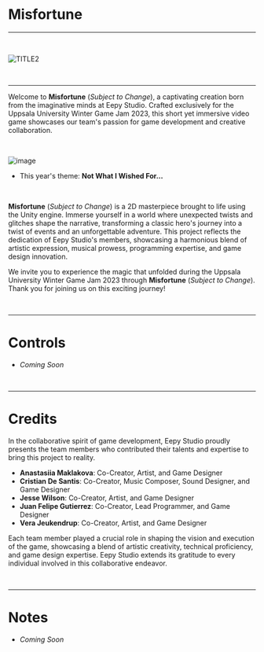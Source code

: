 # Misfortune 

----------------------------------------------------------

 <br>

![TITLE2](https://github.com/Pecas-Dev/Misfortune/assets/91339821/c8f0e8ec-1ea1-4f9f-ba45-d8aa51a60e1e)

 <br>

----------------------------------------------------------

 Welcome to  **Misfortune** (_Subject to Change_), a captivating creation born from the imaginative minds at Eepy Studio. Crafted exclusively for the Uppsala University Winter Game Jam 2023,  this short yet immersive video game showcases our team's passion for game development and creative collaboration.

 <br>
 
 ![image](https://github.com/Pecas-Dev/Misfortune/assets/91339821/34209ba0-ab88-40ff-b667-eba112850572)

- This year's theme: **Not What I Wished For...**
   
 <br>

 **Misfortune** (_Subject to Change_) is a 2D masterpiece brought to life using the Unity engine. Immerse yourself in a world where unexpected twists and glitches shape the narrative, transforming a classic hero's journey into a twist of events and an unforgettable adventure. This project reflects the dedication  of Eepy Studio's members, showcasing a harmonious blend of artistic expression, musical prowess, programming expertise, and game design innovation.

We invite you to experience the magic that unfolded during the Uppsala University Winter Game Jam 2023 through  **Misfortune** (_Subject to Change_). Thank you for joining us on this exciting journey!

 <br>
 
----------------------------------------------------------

# Controls

- _Coming Soon_
  
 <br>
 
----------------------------------------------------------
 
# Credits

In the collaborative spirit of game development, Eepy Studio proudly presents the team members who contributed their talents and expertise to bring this project to reality.

- **Anastasiia Maklakova**: Co-Creator, Artist, and Game Designer
- **Cristian De Santis**: Co-Creator, Music Composer, Sound Designer, and Game Designer
- **Jesse Wilson**: Co-Creator, Artist, and Game Designer
- **Juan Felipe Gutierrez**: Co-Creator, Lead Programmer, and Game Designer
- **Vera Jeukendrup**: Co-Creator, Artist, and Game Designer


Each team member played a crucial role in shaping the vision and execution of the game, showcasing a blend of artistic creativity, technical proficiency, and game design expertise. Eepy Studio extends its gratitude to every individual involved in this collaborative endeavor.

 <br>
 
----------------------------------------------------------

# Notes

- _Coming Soon_
